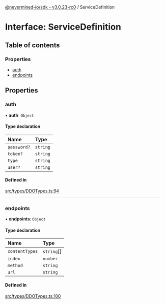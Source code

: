 [@nevermined-io/sdk - v3.0.23-rc0](../code-reference.md) / ServiceDefinition

# Interface: ServiceDefinition

## Table of contents

### Properties

- [auth](ServiceDefinition.md#auth)
- [endpoints](ServiceDefinition.md#endpoints)

## Properties

### auth

• **auth**: `Object`

#### Type declaration

| Name        | Type     |
| :---------- | :------- |
| `password?` | `string` |
| `token?`    | `string` |
| `type`      | `string` |
| `user?`     | `string` |

#### Defined in

[src/types/DDOTypes.ts:94](https://github.com/nevermined-io/sdk-js/blob/0917aa7cdaec3f72007eb6710fe0bd1232cfb930/src/types/DDOTypes.ts#L94)

---

### endpoints

• **endpoints**: `Object`

#### Type declaration

| Name           | Type       |
| :------------- | :--------- |
| `contentTypes` | `string`[] |
| `index`        | `number`   |
| `method`       | `string`   |
| `url`          | `string`   |

#### Defined in

[src/types/DDOTypes.ts:100](https://github.com/nevermined-io/sdk-js/blob/0917aa7cdaec3f72007eb6710fe0bd1232cfb930/src/types/DDOTypes.ts#L100)
